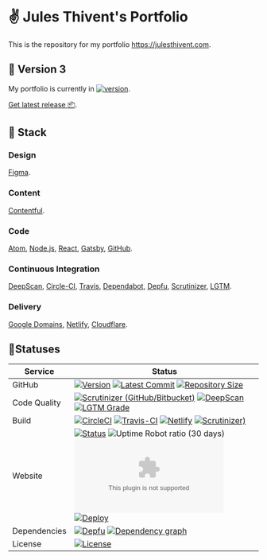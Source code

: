 # ✌️ Jules Thivent's Portfolio

This is the repository for my portfolio https://julesthivent.com.

## 🤖 Version 3

My portfolio is currently in [![version](https://img.shields.io/github/package-json/v/jyulzz/portfolio3?label=version)](#).

[Get latest release 📦](https://github.com/jyulzz/portfolio3/releases/latest).

## 🧰 Stack

### Design

[Figma](https://www.figma.com/).

### Content

[Contentful](https://www.contentful.com/).

### Code

[Atom](https://atom.io/), [Node.js](https://nodejs.org/), [React](https://www.reactjs.org/), [Gatsby](https://www.gatsbyjs.org/), [GitHub](https://www.github.com).

### Continuous Integration

[DeepScan](https://deepscan.io), [Circle-CI](https://circleci.com), [Travis](https://travis-ci.com/), [Dependabot](https://dependabot.com/), [Depfu](https://depfu.com/), [Scrutinizer](https://scrutinizer-ci.com/), [LGTM](https://lgtm.com/).

### Delivery

[Google Domains](https://domains.google), [Netlify](https://netlify.com/), [Cloudflare](https://www.cloudflare.com/).

## 🚦Statuses

| Service      | Status                                                                                                                                                                                                                                                                                                                                                                                                                                                                                                                                                      |
| ------------ | ----------------------------------------------------------------------------------------------------------------------------------------------------------------------------------------------------------------------------------------------------------------------------------------------------------------------------------------------------------------------------------------------------------------------------------------------------------------------------------------------------------------------------------------------------------- |
| GitHub       | [![Version](https://img.shields.io/github/package-json/v/jyulzz/portfolio3?label=version)](#) [![Latest Commit](https://img.shields.io/github/last-commit/jyulzz/portfolio3?label=latest%20commit)](https://github.com/jyulzz/portfolio3/commits/master/) [![Repository Size](https://img.shields.io/github/repo-size/jyulzz/portfolio3?label=repo%20size)](#)                                                                                                                                                                                              |
| Code Quality | [![Scrutinizer (GitHub/Bitbucket)](https://img.shields.io/scrutinizer/quality/g/jyulzz/portfolio3?label=scrutinizer)](https://scrutinizer-ci.com/g/jyulzz/portfolio3/?branch=master) [![DeepScan](https://deepscan.io/api/teams/7271/projects/13366/branches/222653/badge/grade.svg)](https://deepscan.io/dashboard#view=project&tid=7271&pid=13366&bid=222653) [![LGTM Grade](https://img.shields.io/lgtm/grade/javascript/github/jyulzz/portfolio3?label=lgtm)](https://lgtm.com/projects/g/jyulzz/portfolio3/?mode=list)                                 |  |
| Build        | [![CircleCI](https://circleci.com/gh/jyulzz/portfolio3.svg?style=shield)](https://circleci.com/gh/jyulzz/portfolio3) [![Travis-CI](https://img.shields.io/travis/com/jyulzz/portfolio3?label=travis-ci)](https://travis-ci.com/github/jyulzz/portfolio3) [![Netlify](https://img.shields.io/netlify/11b4646b-1932-45bc-b333-c442dd23b1f4?label=netlify)](#) [![Scrutinizer)](https://img.shields.io/scrutinizer/build/g/jyulzz/portfolio3?label=scrutinizer)](https://scrutinizer-ci.com/g/jyulzz/portfolio3/build-status/master)                           |
| Website      | [![Status](https://img.shields.io/website?label=julesthivent.com&url=https%3A%2F%2Fjulesthivent.com)](https://julesthivent.com) ![Uptime Robot ratio (30 days)](https://img.shields.io/uptimerobot/ratio/m785755185-46e74de6adea671ec79d9d83) [![Mozilla HTTP Observatory Grade](https://img.shields.io/mozilla-observatory/grade/julesthivent.com?label=mozilla%20observatory&publish)](https://observatory.mozilla.org/analyze/julesthivent.com) [![Deploy](https://api.netlify.com/api/v1/badges/11b4646b-1932-45bc-b333-c442dd23b1f4/deploy-status)](#) |
| Dependencies | [![Depfu](https://badges.depfu.com/badges/e4b9cc5269cfdb87db429adde19e7971/overview.svg)](https://depfu.com/github/jyulzz/portfolio3?project_id=14986) [![Dependency graph](https://img.shields.io/badge/dependencies-graph%20%E2%86%92-blue)](https://github.com/jyulzz/portfolio3/network/dependencies)                                                                                                                                                                                                                                                   |
| License      | [![License](https://img.shields.io/github/license/jyulzz/portfolio3)](https://joinup.ec.europa.eu/collection/eupl/eupl-guidelines-faq-infographics)                                                                                                                                                                                                                                                                                                                                                                                                         |
